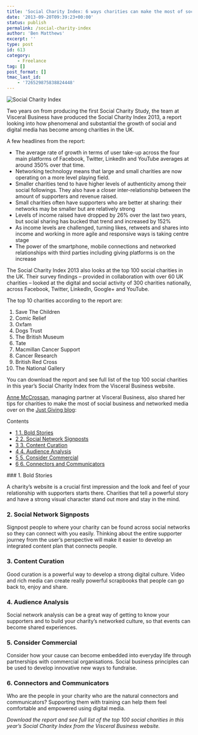```yaml
---
title: 'Social Charity Index: 6 ways charities can make the most of social'
date: '2013-09-20T09:39:23+00:00'
status: publish
permalink: /social-charity-index
author: 'Ben Matthews'
excerpt: ''
type: post
id: 613
category:
    - Freelance
tag: []
post_format: []
tmac_last_id:
    - '726529875838824448'
---
```

![Social Charity Index](http://benrmatthews.com/wp-content/uploads/2013/09/Screen-Shot-2013-09-20-at-10.28.25.png)

Two years on from producing the first Social Charity Study, the team at Visceral Business have produced the Social Charity Index 2013, a report looking into how phenomenal and substantial the growth of social and digital media has become among charities in the UK.

A few headlines from the report:

- The average rate of growth in terms of user take-up across the four main platforms of Facebook, Twitter, LinkedIn and YouTube averages at around 350% over that time.
- Networking technology means that large and small charities are now operating on a more level playing field.
- Smaller charities tend to have higher levels of authenticity among their social followings. They also have a closer inter-relationship between the amount of supporters and revenue raised.
- Small charities often have supporters who are better at sharing: their networks may be smaller but are relatively strong
- Levels of income raised have dropped by 26% over the last two years, but social sharing has bucked that trend and increased by 152%
- As income levels are challenged, turning likes, retweets and shares into income and working in more agile and responsive ways is taking centre stage
- The power of the smartphone, mobile connections and networked relationships with third parties including giving platforms is on the increase

The Social Charity Index 2013 also looks at the top 100 social charities in the UK. Their survey findings – provided in collaboration with over 60 UK charities – looked at the digital and social activity of 300 charities nationally, across Facebook, Twitter, LinkedIn, Google+ and YouTube.

The top 10 charities according to the report are:

1. Save The Children
2. Comic Relief
3. Oxfam
4. Dogs Trust
5. The British Museum
6. Tate
7. Macmillan Cancer Support
8. Cancer Research
9. British Red Cross
10. The National Gallery

You can download the report and see full list of the top 100 social charities in this year’s Social Charity Index from the Visceral Business website.

[Anne McCrossan](https://twitter.com/annemcx), managing partner at Visceral Business, also shared her tips for charities to make the most of social business and networked media over on the [Just Giving blog](http://blog.justgiving.com/the-results-of-the-2013-social-charity-index-are-in/):

<div class="no_bullets" id="toc_container">Contents

- [<span class="toc_number toc_depth_1">1</span> 1. Bold Stories](#1_Bold_Stories)
- [<span class="toc_number toc_depth_1">2</span> 2. Social Network Signposts](#2_Social_Network_Signposts)
- [<span class="toc_number toc_depth_1">3</span> 3. Content Curation](#3_Content_Curation)
- [<span class="toc_number toc_depth_1">4</span> 4. Audience Analysis](#4_Audience_Analysis)
- [<span class="toc_number toc_depth_1">5</span> 5. Consider Commercial](#5_Consider_Commercial)
- [<span class="toc_number toc_depth_1">6</span> 6. Connectors and Communicators](#6_Connectors_and_Communicators)

</div>### <span id="1_Bold_Stories">1. Bold Stories</span>

A charity’s website is a crucial first impression and the look and feel of your relationship with supporters starts there. Charities that tell a powerful story and have a strong visual character stand out more and stay in the mind.

### <span id="2_Social_Network_Signposts">2. Social Network Signposts</span>

Signpost people to where your charity can be found across social networks so they can connect with you easily. Thinking about the entire supporter journey from the user’s perspective will make it easier to develop an integrated content plan that connects people.

### <span id="3_Content_Curation">3. Content Curation</span>

Good curation is a powerful way to develop a strong digital culture. Video and rich media can create really powerful scrapbooks that people can go back to, enjoy and share.

### <span id="4_Audience_Analysis">4. Audience Analysis</span>

Social network analysis can be a great way of getting to know your supporters and to build your charity’s networked culture, so that events can become shared experiences.

### <span id="5_Consider_Commercial">5. Consider Commercial</span>

Consider how your cause can become embedded into everyday life through partnerships with commercial organisations. Social business principles can be used to develop innovative new ways to fundraise.

### <span id="6_Connectors_and_Communicators">6. Connectors and Communicators</span>

Who are the people in your charity who are the natural connectors and communicators? Supporting them with training can help them feel comfortable and empowered using digital media.

*Download the report and see full list of the top 100 social charities in this year’s Social Charity Index from the Visceral Business website.*